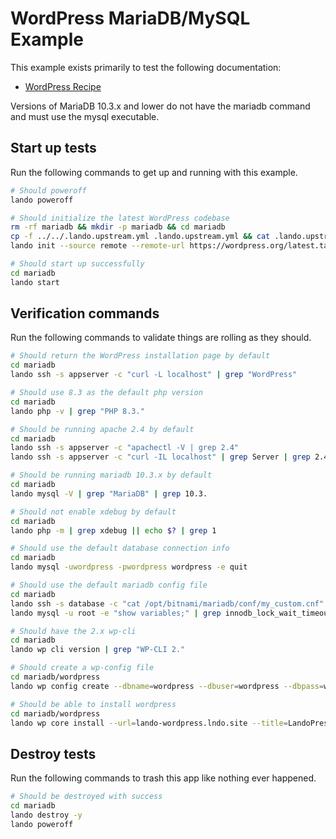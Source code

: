WordPress MariaDB/MySQL Example
===============================

This example exists primarily to test the following documentation:

* [WordPress Recipe](https://docs.devwithlando.io/tutorials/wordpress.html)

Versions of MariaDB 10.3.x and lower do not have the mariadb command and must use the mysql executable.

Start up tests
--------------

Run the following commands to get up and running with this example.

```bash
# Should poweroff
lando poweroff

# Should initialize the latest WordPress codebase
rm -rf mariadb && mkdir -p mariadb && cd mariadb
cp -f ../../.lando.upstream.yml .lando.upstream.yml && cat .lando.upstream.yml
lando init --source remote --remote-url https://wordpress.org/latest.tar.gz --recipe wordpress --webroot wordpress --name lando-wordpress-mariadb --option php=8.3 --option database=mariadb:10.3

# Should start up successfully
cd mariadb
lando start
```

Verification commands
---------------------

Run the following commands to validate things are rolling as they should.

```bash
# Should return the WordPress installation page by default
cd mariadb
lando ssh -s appserver -c "curl -L localhost" | grep "WordPress"

# Should use 8.3 as the default php version
cd mariadb
lando php -v | grep "PHP 8.3."

# Should be running apache 2.4 by default
cd mariadb
lando ssh -s appserver -c "apachectl -V | grep 2.4"
lando ssh -s appserver -c "curl -IL localhost" | grep Server | grep 2.4

# Should be running mariadb 10.3.x by default
cd mariadb
lando mysql -V | grep "MariaDB" | grep 10.3.

# Should not enable xdebug by default
cd mariadb
lando php -m | grep xdebug || echo $? | grep 1

# Should use the default database connection info
cd mariadb
lando mysql -uwordpress -pwordpress wordpress -e quit

# Should use the default mariadb config file
cd mariadb
lando ssh -s database -c "cat /opt/bitnami/mariadb/conf/my_custom.cnf" | grep "innodb_lock_wait_timeout = 121"
lando mysql -u root -e "show variables;" | grep innodb_lock_wait_timeout | grep 121

# Should have the 2.x wp-cli
cd mariadb
lando wp cli version | grep "WP-CLI 2."

# Should create a wp-config file
cd mariadb/wordpress
lando wp config create --dbname=wordpress --dbuser=wordpress --dbpass=wordpress --dbhost=database --force

# Should be able to install wordpress
cd mariadb/wordpress
lando wp core install --url=lando-wordpress.lndo.site --title=LandoPress --admin_user=admin --admin_email=mike@pirog.com --skip-email
```

Destroy tests
-------------

Run the following commands to trash this app like nothing ever happened.

```bash
# Should be destroyed with success
cd mariadb
lando destroy -y
lando poweroff
```
